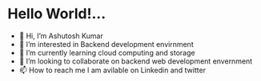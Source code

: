 # Hello World!...

- 👋 Hi, I’m Ashutosh Kumar
- 👀 I’m interested in Backend development envirnment
- 🌱 I’m currently learning cloud computing and storage
- 💞️ I’m looking to collaborate on backend web development envernment
- 📫 How to reach me I am avilable on Linkedin and twitter

<!---
AshisLive/AshisLive is a ✨ special ✨ repository because its `README.md` (this file) appears on your GitHub profile.
You can click the Preview link to take a look at your changes.
--->

